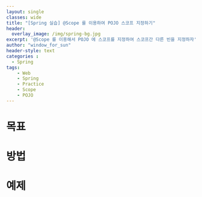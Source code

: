 ```yaml
--- 
layout: single
classes: wide
title: "[Spring 실습] @Scope 를 이용하여 POJO 스코프 지정하기"
header:
  overlay_image: /img/spring-bg.jpg
excerpt: '@Scope 를 이용해서 POJO 에 스코프를 지정하여 스코프간 다른 빈을 지정하자'
author: "window_for_sun"
header-style: text
categories :
  - Spring
tags:
    - Web
    - Spring
    - Practice
    - Scope
    - POJO
---  
```


# 목표


# 방법


# 예제